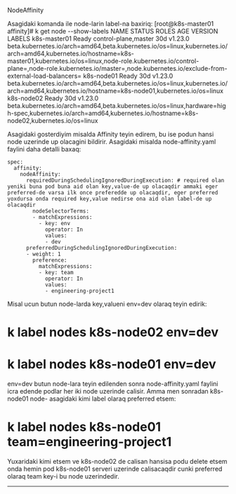 NodeAffinity

Asagidaki komanda ile node-larin label-na baxiriq:
[root@k8s-master01 affinity]# k get node --show-labels 
NAME           STATUS   ROLES                  AGE   VERSION   LABELS
k8s-master01   Ready    control-plane,master   30d   v1.23.0   beta.kubernetes.io/arch=amd64,beta.kubernetes.io/os=linux,kubernetes.io/arch=amd64,kubernetes.io/hostname=k8s-master01,kubernetes.io/os=linux,node-role.kubernetes.io/control-plane=,node-role.kubernetes.io/master=,node.kubernetes.io/exclude-from-external-load-balancers=
k8s-node01     Ready    <none>                 30d   v1.23.0   beta.kubernetes.io/arch=amd64,beta.kubernetes.io/os=linux,kubernetes.io/arch=amd64,kubernetes.io/hostname=k8s-node01,kubernetes.io/os=linux
k8s-node02     Ready    <none>                 30d   v1.23.0   beta.kubernetes.io/arch=amd64,beta.kubernetes.io/os=linux,hardware=high-spec,kubernetes.io/arch=amd64,kubernetes.io/hostname=k8s-node02,kubernetes.io/os=linux

Asagidaki gosterdiyim misalda Affinity teyin edirem, bu ise podun hansi node uzerinde up olacagini bildirir. Asagidaki misalda node-affinity.yaml faylini daha detalli baxaq:

    spec:
      affinity:
        nodeAffinity:
          requiredDuringSchedulingIgnoredDuringExecution: # required olan yeniki buna pod buna aid olan key,value-de up olacaqdir ammaki eger preferred-de varsa ilk once preferedde up olacaqdir, eger preferred yoxdursa onda required key,value nedirse ona aid olan label-de up olacaqdir
            nodeSelectorTerms:
            - matchExpressions:
              - key: env
                operator: In
                values:
                - dev
          preferredDuringSchedulingIgnoredDuringExecution:
          - weight: 1
            preference:
              matchExpressions:
              - key: team
                operator: In
                values:
                - engineering-project1

Misal ucun butun node-larda key,valueni env=dev olaraq teyin edirik:
# k label nodes k8s-node02 env=dev
# k label nodes k8s-node01 env=dev
env=dev butun node-lara teyin edilenden sonra node-affinity.yaml faylini icra edende podlar her iki node uzerinde calisir. Amma men sonradan k8s-node01 node- asagidaki kimi label olaraq preferred etsem:
# k label nodes k8s-node01 team=engineering-project1
Yuxaridaki kimi etsem ve k8s-node02 de calisan hansisa podu delete etsem onda hemin pod k8s-node01 serveri uzerinde calisacaqdir cunki preferred olaraq team key-i bu node uzerindedir.

-----

